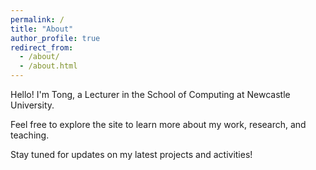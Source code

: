 ```yaml
---
permalink: /
title: "About"
author_profile: true
redirect_from: 
  - /about/
  - /about.html
---
```


Hello! I'm Tong, a Lecturer in the School of Computing at Newcastle University.

Feel free to explore the site to learn more about my work, research, and teaching.

Stay tuned for updates on my latest projects and activities!
